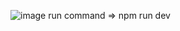 ![image](https://github.com/jks64/todo-app-p/assets/129300873/1f13220f-afa9-4340-b18c-39b2b2970531)
run command => npm run dev 

